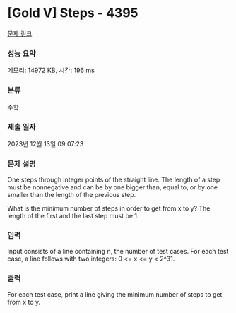 # [Gold V] Steps - 4395 

[문제 링크](https://www.acmicpc.net/problem/4395) 

### 성능 요약

메모리: 14972 KB, 시간: 196 ms

### 분류

수학

### 제출 일자

2023년 12월 13일 09:07:23

### 문제 설명

<p>One steps through integer points of the straight line. The length of a step must be nonnegative and can be by one bigger than, equal to, or by one smaller than the length of the previous step.</p>

<p>What is the minimum number of steps in order to get from x to y? The length of the first and the last step must be 1.</p>

### 입력 

 <p>Input consists of a line containing n, the number of test cases. For each test case, a line follows with two integers: 0 <= x <= y < 2^31.</p>

### 출력 

 <p>For each test case, print a line giving the minimum number of steps to get from x to y.</p>

